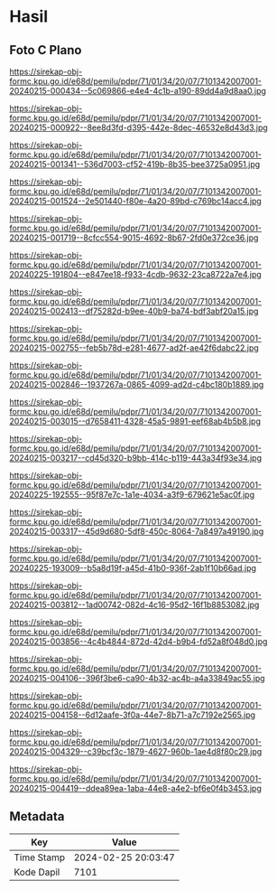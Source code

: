 # Hasil

## Foto C Plano

https://sirekap-obj-formc.kpu.go.id/e68d/pemilu/pdpr/71/01/34/20/07/7101342007001-20240215-000434--5c069866-e4e4-4c1b-a190-89dd4a9d8aa0.jpg

https://sirekap-obj-formc.kpu.go.id/e68d/pemilu/pdpr/71/01/34/20/07/7101342007001-20240215-000922--8ee8d3fd-d395-442e-8dec-46532e8d43d3.jpg

https://sirekap-obj-formc.kpu.go.id/e68d/pemilu/pdpr/71/01/34/20/07/7101342007001-20240215-001341--536d7003-cf52-419b-8b35-bee3725a0951.jpg

https://sirekap-obj-formc.kpu.go.id/e68d/pemilu/pdpr/71/01/34/20/07/7101342007001-20240215-001524--2e501440-f80e-4a20-89bd-c769bc14acc4.jpg

https://sirekap-obj-formc.kpu.go.id/e68d/pemilu/pdpr/71/01/34/20/07/7101342007001-20240215-001719--8cfcc554-9015-4692-8b67-2fd0e372ce36.jpg

https://sirekap-obj-formc.kpu.go.id/e68d/pemilu/pdpr/71/01/34/20/07/7101342007001-20240225-191804--e847ee18-f933-4cdb-9632-23ca8722a7e4.jpg

https://sirekap-obj-formc.kpu.go.id/e68d/pemilu/pdpr/71/01/34/20/07/7101342007001-20240215-002413--df75282d-b9ee-40b9-ba74-bdf3abf20a15.jpg

https://sirekap-obj-formc.kpu.go.id/e68d/pemilu/pdpr/71/01/34/20/07/7101342007001-20240215-002755--feb5b78d-e281-4677-ad2f-ae42f6dabc22.jpg

https://sirekap-obj-formc.kpu.go.id/e68d/pemilu/pdpr/71/01/34/20/07/7101342007001-20240215-002846--1937267a-0865-4099-ad2d-c4bc180b1889.jpg

https://sirekap-obj-formc.kpu.go.id/e68d/pemilu/pdpr/71/01/34/20/07/7101342007001-20240215-003015--d7658411-4328-45a5-9891-eef68ab4b5b8.jpg

https://sirekap-obj-formc.kpu.go.id/e68d/pemilu/pdpr/71/01/34/20/07/7101342007001-20240215-003217--cd45d320-b9bb-414c-b119-443a34f93e34.jpg

https://sirekap-obj-formc.kpu.go.id/e68d/pemilu/pdpr/71/01/34/20/07/7101342007001-20240225-192555--95f87e7c-1a1e-4034-a3f9-679621e5ac0f.jpg

https://sirekap-obj-formc.kpu.go.id/e68d/pemilu/pdpr/71/01/34/20/07/7101342007001-20240215-003317--45d9d680-5df8-450c-8064-7a8497a49190.jpg

https://sirekap-obj-formc.kpu.go.id/e68d/pemilu/pdpr/71/01/34/20/07/7101342007001-20240225-193009--b5a8d19f-a45d-41b0-936f-2ab1f10b66ad.jpg

https://sirekap-obj-formc.kpu.go.id/e68d/pemilu/pdpr/71/01/34/20/07/7101342007001-20240215-003812--1ad00742-082d-4c16-95d2-16f1b8853082.jpg

https://sirekap-obj-formc.kpu.go.id/e68d/pemilu/pdpr/71/01/34/20/07/7101342007001-20240215-003856--4c4b4844-872d-42d4-b9b4-fd52a8f048d0.jpg

https://sirekap-obj-formc.kpu.go.id/e68d/pemilu/pdpr/71/01/34/20/07/7101342007001-20240215-004106--396f3be6-ca90-4b32-ac4b-a4a33849ac55.jpg

https://sirekap-obj-formc.kpu.go.id/e68d/pemilu/pdpr/71/01/34/20/07/7101342007001-20240215-004158--6d12aafe-3f0a-44e7-8b71-a7c7192e2565.jpg

https://sirekap-obj-formc.kpu.go.id/e68d/pemilu/pdpr/71/01/34/20/07/7101342007001-20240215-004329--c39bcf3c-1879-4627-960b-1ae4d8f80c29.jpg

https://sirekap-obj-formc.kpu.go.id/e68d/pemilu/pdpr/71/01/34/20/07/7101342007001-20240215-004419--ddea89ea-1aba-44e8-a4e2-bf6e0f4b3453.jpg


## Metadata

| Key        | Value               |
| ---------- | ------------------- |
| Time Stamp | 2024-02-25 20:03:47 |
| Kode Dapil | 7101                |



